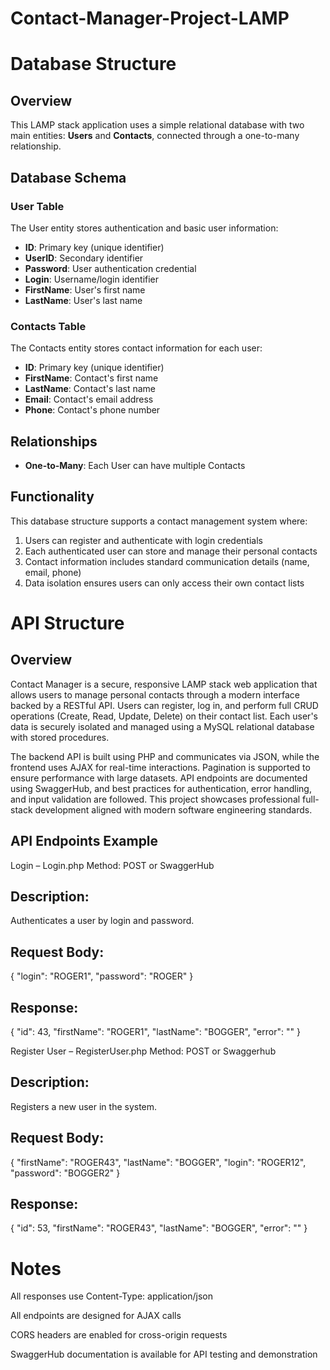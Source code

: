 # Contact-Manager-Project-LAMP

# Database Structure

## Overview
This LAMP stack application uses a simple relational database with two main entities: **Users** and **Contacts**, connected through a one-to-many relationship.

## Database Schema

### User Table
The User entity stores authentication and basic user information:
- **ID**: Primary key (unique identifier)
- **UserID**: Secondary identifier 
- **Password**: User authentication credential
- **Login**: Username/login identifier
- **FirstName**: User's first name
- **LastName**: User's last name

### Contacts Table
The Contacts entity stores contact information for each user:
- **ID**: Primary key (unique identifier)
- **FirstName**: Contact's first name
- **LastName**: Contact's last name
- **Email**: Contact's email address
- **Phone**: Contact's phone number

## Relationships
- **One-to-Many**: Each User can have multiple Contacts

## Functionality
This database structure supports a contact management system where:
1. Users can register and authenticate with login credentials
2. Each authenticated user can store and manage their personal contacts
3. Contact information includes standard communication details (name, email, phone)
4. Data isolation ensures users can only access their own contact lists


# API Structure

## Overview
Contact Manager is a secure, responsive LAMP stack web application that allows users to manage personal contacts through a modern interface backed by a RESTful API. Users can register, log in, and perform full CRUD operations (Create, Read, Update, Delete) on their contact list. Each user's data is securely isolated and managed using a MySQL relational database with stored procedures.

The backend API is built using PHP and communicates via JSON, while the frontend uses AJAX for real-time interactions. Pagination is supported to ensure performance with large datasets. API endpoints are documented using SwaggerHub, and best practices for authentication, error handling, and input validation are followed. This project showcases professional full-stack development aligned with modern software engineering standards.



## API Endpoints Example
Login – Login.php
Method: POST or SwaggerHub

## Description: 
Authenticates a user by login and password.

## Request Body:


{
  "login": "ROGER1",
  "password": "ROGER"
}
## Response:

{
  "id": 43,
  "firstName": "ROGER1",
  "lastName": "BOGGER",
  "error": ""
}

Register User – RegisterUser.php
Method: POST or Swaggerhub

## Description: 
Registers a new user in the system.

## Request Body:
{
  "firstName": "ROGER43",
  "lastName": "BOGGER",
  "login": "ROGER12",
  "password": "BOGGER2"
}

## Response:
{
  "id": 53,
  "firstName": "ROGER43",
  "lastName": "BOGGER",
  "error": ""
}

# Notes
All responses use Content-Type: application/json

All endpoints are designed for AJAX calls

CORS headers are enabled for cross-origin requests

SwaggerHub documentation is available for API testing and demonstration

